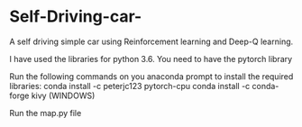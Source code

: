 # Self-Driving-car-
A self driving simple car using Reinforcement learning and Deep-Q learning.

I have used the libraries for python 3.6.
You need to have the pytorch library

Run the following commands on you anaconda prompt to install the required libraries:
    conda install -c peterjc123 pytorch-cpu
    conda install -c conda-forge kivy
 (WINDOWS)
 
 Run the map.py file
